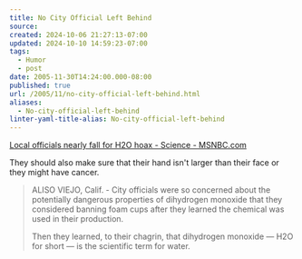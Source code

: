 ```yaml
---
title: No City Official Left Behind
source: 
created: 2024-10-06 21:27:13-07:00
updated: 2024-10-10 14:59:23-07:00
tags:
  - Humor
  - post
date: 2005-11-30T14:24:00.000-08:00
published: true
url: /2005/11/no-city-official-left-behind.html
aliases:
  - No-city-official-left-behind
linter-yaml-title-alias: No-city-official-left-behind
---
```



[Local officials nearly fall for H2O hoax - Science - MSNBC.com](https://www.msnbc.msn.com/id/4534017/ "Local officials nearly fall for H2O hoax - Science - MSNBC.com")  
  
They should also make sure that their hand isn't larger than their face or they might have cancer.  
  

>   
> ALISO VIEJO, Calif. - City officials were so concerned about the potentially dangerous properties of dihydrogen monoxide that they considered banning foam cups after they learned the chemical was used in their production.  
>   
> Then they learned, to their chagrin, that dihydrogen monoxide — H2O for short — is the scientific term for water.